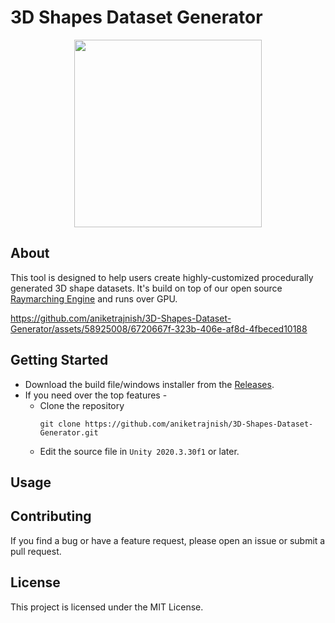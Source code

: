 # 3D Shapes Dataset Generator

<div align = center>
<a href = "https://github.com/aniketrajnish/3D-Shapes-Dataset-Generator/releases/tag/1.0"><img width="300px" height="300px" src= "https://github.com/aniketrajnish/3D-Shapes-Dataset-Generator/assets/58925008/c000e388-c0fa-4ebf-801d-443312fed756"></a>
</div>

## About
This tool is designed to help users create highly-customized procedurally generated 3D shape datasets. It's build on top of our open source [Raymarching Engine](https://github.com/aniketrajnish/CS499-SDFNet/tree/main/Renderer) and runs over GPU.

https://github.com/aniketrajnish/3D-Shapes-Dataset-Generator/assets/58925008/6720667f-323b-406e-af8d-4fbeced10188

## Getting Started

* Download the build file/windows installer from the [Releases](https://github.com/aniketrajnish/3D-Shapes-Dataset-Generator/releases/tag/1.0).
* If you need over the top features -
    *  Clone the repository
       ```
       git clone https://github.com/aniketrajnish/3D-Shapes-Dataset-Generator.git
       ```
    *  Edit the source file in `Unity 2020.3.30f1` or later.

## Usage

## Contributing

If you find a bug or have a feature request, please open an issue or submit a pull request.

## License

This project is licensed under the MIT License.
